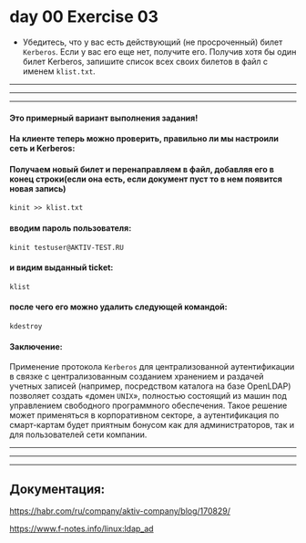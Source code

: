 
# day 00 Exercise 03

- Убедитесь, что у вас есть действующий (не просроченный) билет `Kerberos`. Если у вас его еще нет, получите его. Получив хотя бы один билет Kerberos, запишите список всех своих билетов в файл с именем `klist.txt`.


---
---
---

#### Это примерный вариант выполнения задания!

#### На клиенте теперь можно проверить, правильно ли мы настроили сеть и Kerberos:

#### Получаем новый билет и перенаправляем в файл, добавляя его в конец строки(если она есть, если документ пуст то в нем появится новая запись)

    kinit >> klist.txt

#### вводим пароль пользователя:

    kinit testuser@AKTIV-TEST.RU



#### и видим выданный ticket:

    klist



#### после чего его можно удалить следующей командой:
    kdestroy					



####  Заключение:

Применение протокола `Kerberos` для централизованной аутентификации в связке с централизованным созданием хранением и раздачей учетных записей (например, посредством каталога на базе OpenLDAP) позволяет создать «домен `UNIX`», полностью состоящий из машин под управлением свободного программного обеспечения. Такое решение может применяться в корпоративном секторе, а аутентификация по смарт-картам будет приятным бонусом как для администраторов, так и для пользователей сети компании.


---
---
---


## Документация:

https://habr.com/ru/company/aktiv-company/blog/170829/

https://www.f-notes.info/linux:ldap_ad
